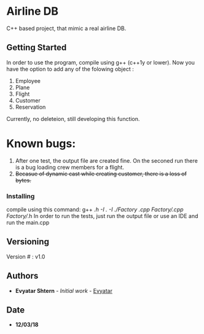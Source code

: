 # Airline DB

C++ based project, that mimic a real airline DB. 

## Getting Started

In order to use the program, compile using g++ (c++1y or lower). 
Now you have the option to add any of the folowing object :
1) Employee
2) Plane
3) Flight
4) Customer
5) Reservation
 
Currently, no deleteion, still developing this function. 
# Known bugs:
1) After one test, the output file are created fine. On the seconed run there is a bug
loading crew members for a flight.
2) ~~Becasue of dynamic cast while creating customer, there is a loss of bytes.~~

### Installing

compile using this command: g++ *.h -I . -I ./Factory *.cpp Factory/*.cpp Factory/*.h
In order to run the tests, just run the output file or use an IDE and run the main.cpp

## Versioning
Version # : v1.0 

## Authors

* **Evyatar Shtern** - *Initial work* - [Evyatar](https://github.com/evya123)
## Date
* **12/03/18**
